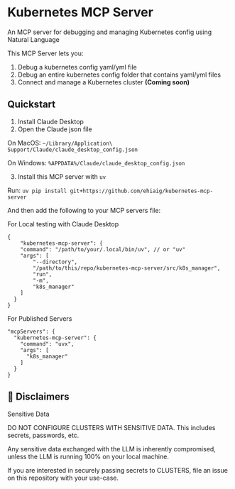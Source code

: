 # Kubernetes MCP Server

An MCP server for debugging and managing Kubernetes config using Natural Language

This MCP Server lets you:
1. Debug a kubernetes config yaml/yml file
2. Debug an entire kubernetes config folder that contains yaml/yml files
3. Connect and manage a Kubernetes cluster **(Coming soon)**


## Quickstart
1. Install Claude Desktop
2. Open the Claude json file

  On MacOS: `~/Library/Application\ Support/Claude/claude_desktop_config.json`

  On Windows: `%APPDATA%/Claude/claude_desktop_config.json`

3. Install this MCP server with `uv`

Run: `uv pip install git+https://github.com/ehiaig/kubernetes-mcp-server`

And then add the following to your MCP servers file:

For Local testing with Claude Desktop
```
{
    "kubernetes-mcp-server": {
    "command": "/path/to/your/.local/bin/uv", // or "uv"
    "args": [
        "--directory",
        "/path/to/this/repo/kubernetes-mcp-server/src/k8s_manager",
        "run",
        "-m",
        "k8s_manager"
    ]
  }
}
```

For Published Servers

```
"mcpServers": {
  "kubernetes-mcp-server": {
    "command": "uvx",
    "args": [
      "k8s_manager"
    ]
  }
}
```

## 🚧 Disclaimers

Sensitive Data

DO NOT CONFIGURE CLUSTERS WITH SENSITIVE DATA. This includes secrets, passwords, etc.

Any sensitive data exchanged with the LLM is inherently compromised, unless the LLM is running 100% on your local machine.

If you are interested in securely passing secrets to CLUSTERS, file an issue on this repository with your use-case.